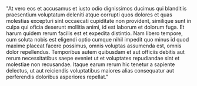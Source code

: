 "At vero eos et accusamus et iusto odio dignissimos ducimus qui blanditiis praesentium voluptatum deleniti atque
corrupti quos dolores et quas molestias excepturi sint occaecati cupiditate non provident, similique sunt in culpa
qui oficia deserunt mollitia animi, id est laborum et dolorum fuga. Et harum quidem rerum facilis est et expedita
distintio. Nam libero tempore, cum soluta nobis est eligendi optio cumque nihil impedit quo minus id quod maxime
placeat facere possimus, omnis voluptas assumenda est, omnis dolor repellendus. Temporibus autem quibusdam et aut officiis
debitis aut rerum necessitatibus saepe eveniet ut et voluptates repudiandae sint et molestiae non recusandae. Itaque
earum rerum hic tenetur a sapiente delectus, ut aut reiciendis voluptatibus maiores alias consequatur aut
perferendis doloribus asperiores repellat."